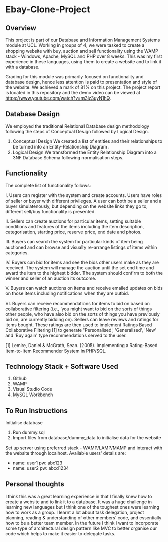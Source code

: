 # Ebay-Clone-Project

## Overview
This project is part of our Database and Information Management Systems module at UCL. Working in groups of 4, we were tasked to create a shopping website with buy, auction and sell functionality using the WAMP stack - Windows, Apache, MySQL and PHP over 8 weeks. This was my first experience in these languages, using them to create a website and to link it with a database. 

Grading for this module was primarily focused on functionality and database design, hence less attention is paid to presentation and style of the website. We achieved a mark of 81% on this project. The project report is located in this repository and the demo video can be viewed at https://www.youtube.com/watch?v=m3lz3uyN1hQ.

## Database Design
We employed the traditional Relational Database design methodology following the steps of Conceptual Design followed by Logical Design.
1. Conceptual Design
We created a list of entities and their relationships to be turned into an Entity-Relationship Diagram .
2. Logical Design
We transformed the Entity Relationship Diagram into a 3NF Database Schema following normalisation steps.  

## Functionality
The complete list of functionality follows:
 	
I. Users can register with the system and create accounts. Users have roles of seller or buyer with different privileges.
A user can both be a seller and a buyer simulatenously, but depending on the website links they go to, different sell/buy functionality is presented. 

II. Sellers can create auctions for particular items, setting suitable conditions and features of the items including the item description, categorisation, starting price, reserve price, end date and photos.

III. Buyers can search the system for particular kinds of item being auctioned and can browse and visually re-arrange listings of items within categories.

IV. Buyers can bid for items and see the bids other users make as they are received. The system will manage the auction until the set end time and award the item to the highest bidder. The system should confirm to both the winner and seller of an auction its outcome.

V. Buyers can watch auctions on items and receive emailed updates on bids on those items including notifications when they are outbid.

VI. Buyers can receive recommendations for items to bid on based on collaborative filtering (i.e., ‘you might want to bid on the sorts of things other people, who have also bid on the sorts of things you have previously bid on, are currently bidding on).
Sellers can leave reviews and ratings for items bought. These ratings are then used to implement Ratings Based Collaborative Filtering [1] to generate 'Personalised', 'Generalised', 'New' and 'Buy again' type recommendations served to the user. 

[1] Lemire, Daniel & McGrath, Sean. (2005). Implementing a Rating-Based Item-to-Item Recommender System in PHP/SQL. 

## Technology Stack + Software Used
1. Github
2. WAMP 
3. Visual Studio Code
4. MySQL Workbench

## To Run Instructions
Initialise database
1. Run dummy.sql
2. Import files from database/dummy_data to initialise data for the website

Set up server using preferred stack - WAMP/LAMP/MAMP and interact with the website through localhost. Available users' details are:
- name: user1 pw: abc123
- name: user2 pw: abcd1234

## Personal thoughts 
I think this was a great learning experience in that I finally knew how to create a website and to link it to a database. It was a huge challenge in learning new languages but I think one of the toughest ones were learning how to work as a group. I learnt a lot about task delegation, project planning, reading & understanding of other members' code, and essentially how to be a better team member. In the future I think I want to incorporate some type of architectural design pattern like MVC to better organise our code which helps to make it easier to delegate tasks. 
